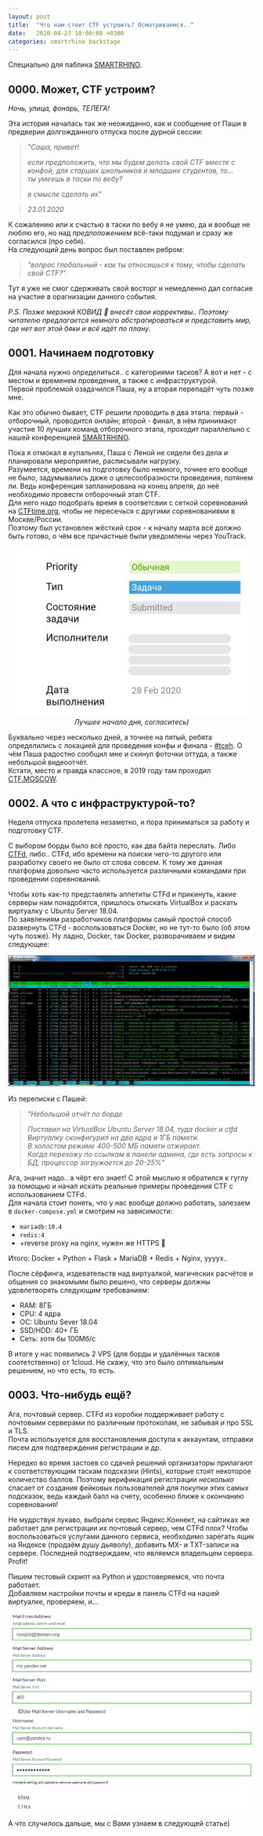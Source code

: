 ```yaml
---
layout: post
title:  "Что нам стоит CTF устроить? Осматриваемся.."
date:   2020-04-27 10:00:00 +0300
categories: smartrhino backstage
---
```


Специально для паблика [SMARTRHINO](https://vk.com/smartrhino).

## 0000. Может, CTF устроим?
_Ночь, улица, фонарь, ТЕЛЕГА!_

Эта история началась так же неожиданно, как и сообщение от Паши в предверии долгожданного отпуска после дурной сессии:

>_"Саша, привет!_
>
>_если предположить, что мы будем делать свой CTF вместе с_  
>_конфой, для старших школьников и младших студентов, то..._  
>_ты умеешь в таски по вебу?_
>
>_в смысле сделать их"_

> _23.01.2020_

К сожалению или к счастью в таски по вебу я не умею, да и вообще не люблю его, но над _предположением_ всё-таки подумал и сразу же согласился (про себя).  
На следующий день вопрос был поставлен ребром:

>_"вопрос глобальный - как ты относишься к тому, чтобы сделать свой CTF?"_  

Тут я уже не смог сдерживать свой восторг и немедленно дал согласие на участие в орагнизации данного события.

_P.S. Позже мерзкий КОВИД :space_invader: внесёт свои коррективы.. Поэтому читателю предлагается немного абстрагироваться и представить мир, где нет вот этой бяки и всё идёт по плану._

## 0001. Начинаем подготовку
Для начала нужно определиться.. с категориями тасков? А вот и нет - с местом и временем проведения, а также с инфраструктурой.  
Первой проблемой озадачился Паша, ну а вторая перепадёт чуть позже мне.  

Как это обычно бывает, CTF решили проводить в два этапа: первый - отборочный, проводится онлайн; второй - финал, в нём принимают участие 10 лучших команд отборочного этапа, проходит параллельно с нашей конференцией [SMARTRHINO](https://www.smartrhino.ru/).

Пока я отмокал в купальнях, Паша с Леной не сидели без дела и планировали мероприятие, расписывали нагрузку.  
Разумеется, времени на подготовку было немного, точнее его вообще не было, задумывались даже о целесообразности проведения, потянем ли. Ведь конференция запланирована на конец апреля, до неё необходимо провести отборочный этап CTF.  
Для него надо подобрать время в соответсвии с сеткой соревнований на [CTFtime.org](https://ctftime.org/), чтобы не пересечься с другими соревнованиями в Москве/России.  
Поэтому был установлен жёсткий срок - к началу марта всё должно быть готово, о чём все причастные были уведомлены через YouTrack.

<p align="center">
    <img src="/img/2020-04-27/ctf-setup-part1/deadline.png" width="500">
    <br/>
    <i>Лучшее начало дня, согласитесь)</i>
</p>

Буквально через несколько дней, а точнее на пятый, ребята определились с локацией для проведения конфы и финала - [#tceh](https://tceh.com/). О чём Паша радостно сообщил мне и скинул фоточки оттуда, а также небольшой видеоотчёт.  
Кстати, место и правда классное, в 2019 году там проходил [CTF.MOSCOW](https://ctf.moscow/).

## 0002. А что с инфраструктурой-то?
Неделя отпуска пролетела незаметно, и пора приниматься за работу и подготовку CTF.

С выбором борды было всё просто, как два байта переслать. Либо [CTFd](https://ctfd.io/), либо.. CTFd, ибо времени на поиски чего-то другого или разработку своего не было от слова совсем. К тому же данная платформа довольно часто используется различными командами при проведении соревнований.

Чтобы хоть как-то представлять аппетиты CTFd и прикинуть, какие серверы нам понадобятся, пришлось отыскать VirtualBox и раскать виртуалку с Ubuntu Server 18.04.  
По заявлениям разработчиков платформы самый простой способ развернуть CTFd - воспользоваться Docker, но не тут-то было (об этом чуть позже). Ну ладно, Docker, так Docker, разворачиваем и видим следующее:

<p align="center">
    <img src="/img/2020-04-27/ctf-setup-part1/ctfd-load.jpg">
</p>

Из переписки с Пашей:

>_"Небольшой отчёт по борде_
>
>_Поставил на VirtualBox Ubuntu Server 18.04, туда docker и ctfd_  
>_Виртуалку сконфигурил на два ядра и 1ГБ памяти._  
>_В холостом режиме 400-500 МБ памяти отжирает._  
>_Когда перехожу по ссылкам в панели админа, где есть запросы к БД, процессор загружается до 20-25%"_

Ага, значит надо.. а чёрт его знает! С этой мыслью я обратился к гуглу за помощью и начал искать реальные примеры проведения CTF с использованием CTFd.  
Для начала стоит понять, что у нас вообще должно работать, залезаем в `docker-compose.yml` и смотрим на зависимости:
- `mariadb:10.4`
- `redis:4`
- +reverse proxy на nginx, нужен же HTTPS :muscle:

Итого: Docker + Python + Flask + MariaDB + Redis + Nginx, уууух..

После сёрфинга, издевательств над виртуалкой, магических расчётов и общения со знакомыми было решено, что серверы должны удовлетворять следующим требованиям:
- RAM: 8ГБ
- CPU: 4 ядра
- ОС: Ubuntu Sever 18.04
- SSD/HDD: 40+ ГБ
- Сеть: хотя бы 100Мб/с

В итоге у нас появились 2 VPS (для борды и удалённых тасков соотетственно) от 1cloud. Не скажу, что это было оптимальным решением, но что есть, то есть.

## 0003. Что-нибудь ещё?
Ага, почтовый сервер. CTFd из коробки поддерживает работу с почтовыми серверами по различным протоколам, не забывая и про SSL и TLS.  
Почта используется для восстановления доступа к аккаунтам, отправки писем для подтверждения регистрации и др.

Нередко во время застоев со сдачей решений организаторы прилагают к соответствующим таскам подсказки (Hints), которые стоят некоторое количество баллов. Поэтому верификация регистрации _несколько_ спасает от создания фейковых пользователей для покупки этих самых подсказок, ведь каждый балл на счету, особенно ближе к окончанию соревнования!

Не мудрствуя лукаво, выбрали сервис Яндекс.Коннект, на сайтиках же работает для регистрации их почтовый сервер, чем CTFd плох?
Чтобы воспользоваться услугами данного сервиса, необходимо зарегать ящик на Яндексе (продаём душу дьяволу), добавить MX- и TXT-записи на сервере. Последней подтверждаем, что являемся владельцем сервера. Profit!

Пишем тестовый скрипт на Python и удостоверяемся, что почта работает.  
Добавляем настройки почты и креды в панель CTFd на нашей виртуалке, проверяем, и...

<p align="center">
    <img src="/img/2020-04-27/ctf-setup-part1/mail.png">
</p>

А что случилось дальше, мы с Вами узнаем в следующей статье)
